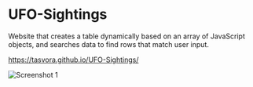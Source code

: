 # UFO-Sightings
Website that creates a table dynamically based on an array of JavaScript objects, and searches data to find rows that match user input. 

https://tasvora.github.io/UFO-Sightings/

![Screenshot 1](images/screenshot.png)
